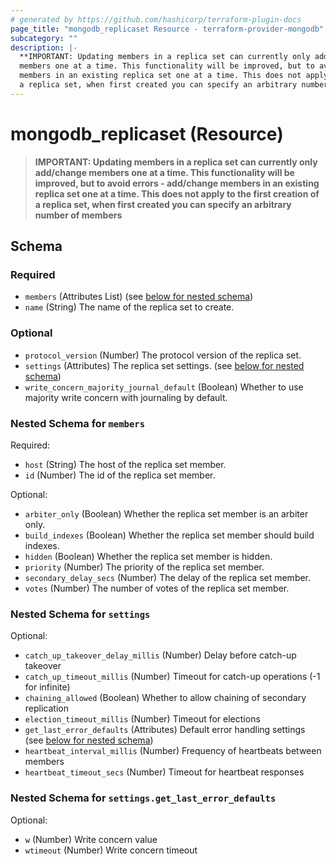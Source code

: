 ```yaml
---
# generated by https://github.com/hashicorp/terraform-plugin-docs
page_title: "mongodb_replicaset Resource - terraform-provider-mongodb"
subcategory: ""
description: |-
  **IMPORTANT: Updating members in a replica set can currently only add/change
  members one at a time. This functionality will be improved, but to avoid errors - add/change
  members in an existing replica set one at a time. This does not apply to the first creation of
  a replica set, when first created you can specify an arbitrary number of members**
---
```


# mongodb_replicaset (Resource)

> **IMPORTANT: Updating members in a replica set can currently only add/change
> members one at a time. This functionality will be improved, but to avoid errors - add/change
> members in an existing replica set one at a time. This does not apply to the first creation of
> a replica set, when first created you can specify an arbitrary number of members**



<!-- schema generated by tfplugindocs -->
## Schema

### Required

- `members` (Attributes List) (see [below for nested schema](#nestedatt--members))
- `name` (String) The name of the replica set to create.

### Optional

- `protocol_version` (Number) The protocol version of the replica set.
- `settings` (Attributes) The replica set settings. (see [below for nested schema](#nestedatt--settings))
- `write_concern_majority_journal_default` (Boolean) Whether to use majority write concern with journaling by default.

<a id="nestedatt--members"></a>
### Nested Schema for `members`

Required:

- `host` (String) The host of the replica set member.
- `id` (Number) The id of the replica set member.

Optional:

- `arbiter_only` (Boolean) Whether the replica set member is an arbiter only.
- `build_indexes` (Boolean) Whether the replica set member should build indexes.
- `hidden` (Boolean) Whether the replica set member is hidden.
- `priority` (Number) The priority of the replica set member.
- `secondary_delay_secs` (Number) The delay of the replica set member.
- `votes` (Number) The number of votes of the replica set member.


<a id="nestedatt--settings"></a>
### Nested Schema for `settings`

Optional:

- `catch_up_takeover_delay_millis` (Number) Delay before catch-up takeover
- `catch_up_timeout_millis` (Number) Timeout for catch-up operations (-1 for infinite)
- `chaining_allowed` (Boolean) Whether to allow chaining of secondary replication
- `election_timeout_millis` (Number) Timeout for elections
- `get_last_error_defaults` (Attributes) Default error handling settings (see [below for nested schema](#nestedatt--settings--get_last_error_defaults))
- `heartbeat_interval_millis` (Number) Frequency of heartbeats between members
- `heartbeat_timeout_secs` (Number) Timeout for heartbeat responses

<a id="nestedatt--settings--get_last_error_defaults"></a>
### Nested Schema for `settings.get_last_error_defaults`

Optional:

- `w` (Number) Write concern value
- `wtimeout` (Number) Write concern timeout
